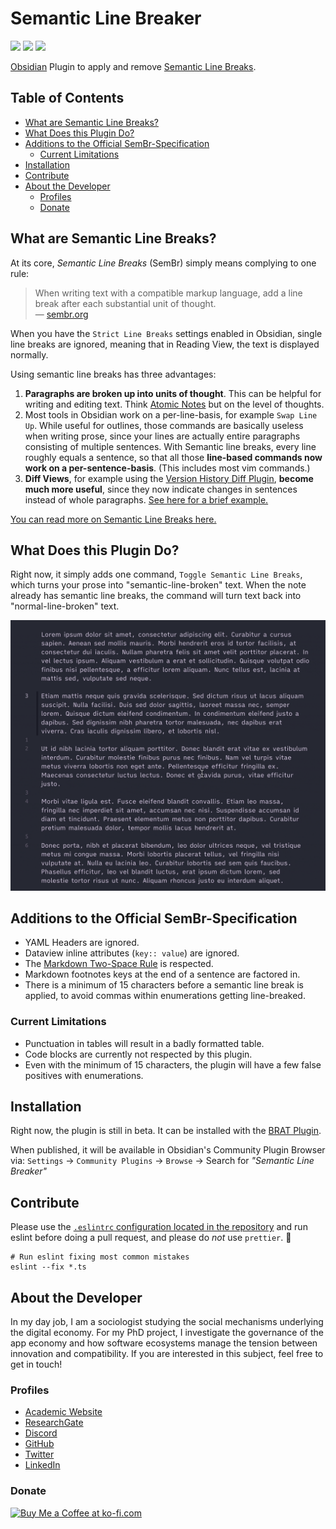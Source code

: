 # Semantic Line Breaker

![](https://img.shields.io/github/downloads/chrisgrieser/obsidian-sembr/total?label=Total%20Downloads&style=plastic) ![](https://img.shields.io/github/v/release/chrisgrieser/obsidian-sembr?label=Latest%20Release&style=plastic) [![](https://img.shields.io/badge/changelog-click%20here-FFE800?style=plastic)](Changelog.md)

[Obsidian](https://obsidian.md/) Plugin to apply and remove [Semantic Line Breaks](https://sembr.org/).

## Table of Contents
<!-- MarkdownTOC -->

- [What are Semantic Line Breaks?](#what-are-semantic-line-breaks)
- [What Does this Plugin Do?](#what-does-this-plugin-do)
- [Additions to the Official SemBr-Specification](#additions-to-the-official-sembr-specification)
	- [Current Limitations](#current-limitations)
- [Installation](#installation)
- [Contribute](#contribute)
- [About the Developer](#about-the-developer)
	- [Profiles](#profiles)
	- [Donate](#donate)

<!-- /MarkdownTOC -->

## What are Semantic Line Breaks?
At its core, *Semantic Line Breaks* (SemBr) simply means complying to one rule:

> When writing text with a compatible markup language, add a line break after each substantial unit of thought.  
> — [sembr.org](https://sembr.org/)

When you have the `Strict Line Breaks` settings enabled in Obsidian, single line breaks are ignored, meaning that in Reading View, the text is displayed normally.

Using semantic line breaks has three advantages:
1. __Paragraphs are broken up into units of thought__. This can be helpful for writing and editing text. Think [Atomic Notes](https://zettelkasten.de/posts/create-zettel-from-reading-notes/) but on the level of thoughts.
2. Most tools in Obsidian work on a per-line-basis, for example `Swap Line Up`. While useful for outlines, those commands are basically useless when writing prose, since your lines are actually entire paragraphs consisting of multiple sentences. With Semantic line breaks, every line roughly equals a sentence, so that all those __line-based commands now work on a per-sentence-basis__. (This includes most vim commands.)
3. __Diff Views__, for example using the [Version History Diff Plugin](https://obsidian.md/plugins?id=obsidian-version-history-diff), __become much more useful__, since they now indicate changes in sentences instead of whole paragraphs. [See here for a brief example.](https://github.com/bobheadxi/readable#rationale)

[You can read more on Semantic Line Breaks here.](https://sembr.org/)

## What Does this Plugin Do?
Right now, it simply adds one command, `Toggle Semantic Line Breaks`, which turns your prose into "semantic-line-broken" text. When the note already has semantic line breaks, the command will turn text back into "normal-line-broken" text.

![demo semantic line breaks](/assets/demo-sembr.gif)

## Additions to the Official SemBr-Specification
- YAML Headers are ignored.
- Dataview inline attributes (`key:: value`) are ignored.
- The [Markdown Two-Space Rule](https://daringfireball.net/projects/markdown/syntax#p) is respected.
- Markdown footnotes keys at the end of a sentence are factored in.
- There is a minimum of 15 characters before a semantic line break is applied, to avoid commas within enumerations getting line-breaked.

### Current Limitations
- Punctuation in tables will result in a badly formatted table.
- Code blocks are currently not respected by this plugin.
- Even with the minimum of 15 characters, the plugin will have a few false positives with enumerations.

## Installation
Right now, the plugin is still in beta. It can be installed with the [BRAT Plugin](https://github.com/TfTHacker/obsidian42-brat).

When published, it will be available in Obsidian's Community Plugin Browser via: `Settings` → `Community Plugins` → `Browse` → Search for *"Semantic Line Breaker"*

## Contribute
Please use the [`.eslintrc` configuration located in the repository](.eslintrc) and run eslint before doing a pull request, and please do *not* use `prettier`. 🙂

```shell
# Run eslint fixing most common mistakes
eslint --fix *.ts
```

## About the Developer
In my day job, I am a sociologist studying the social mechanisms underlying the digital economy. For my PhD project, I investigate the governance of the app economy and how software ecosystems manage the tension between innovation and compatibility. If you are interested in this subject, feel free to get in touch!

<!-- markdown-link-check-disable -->
### Profiles
- [Academic Website](https://chris-grieser.de/)
- [ResearchGate](https://www.researchgate.net/profile/Christopher-Grieser)
- [Discord](https://discordapp.com/users/462774483044794368/)
- [GitHub](https://github.com/chrisgrieser/)
- [Twitter](https://twitter.com/pseudo_meta)
- [LinkedIn](https://www.linkedin.com/in/christopher-grieser-ba693b17a/)

### Donate
<a href='https://ko-fi.com/Y8Y86SQ91' target='_blank'><img height='36' style='border:0px;height:36px;' src='https://cdn.ko-fi.com/cdn/kofi1.png?v=3' border='0' alt='Buy Me a Coffee at ko-fi.com' /></a>
<!-- markdown-link-check-enable -->

